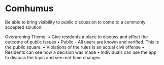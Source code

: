 # Comhumus
Be able to bring visibility to public discussion to come to a commonly accepted solution.

Overarching Theme:
• Give residents a place to discuss and affect the outcome of public issues
• Public - All users are known and verified. This is the public square.
• Violations of the rules is an actual civil offense
• Residents can see how a decision was made
• Individuals can use the app to discuss the topic and see real-time changes
